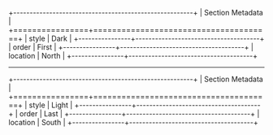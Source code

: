 +-------------------------------------------------------+
| Section Metadata                                      |
+================+======================================+
| style          | Dark                                 |
+----------------+--------------------------------------+
| order          | First                                |
+----------------+--------------------------------------+
| location       | North                                |
+----------------+--------------------------------------+

---

+-------------------------------------------------------+
| Section Metadata                                      |
+================+======================================+
| style          | Light                                |
+----------------+--------------------------------------+
| order          | Last                                 |
+----------------+--------------------------------------+
| location       | South                                |
+----------------+--------------------------------------+


